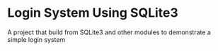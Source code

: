 # Login System Using SQLite3

A project that build from SQLite3 and other modules to demonstrate a simple login system
